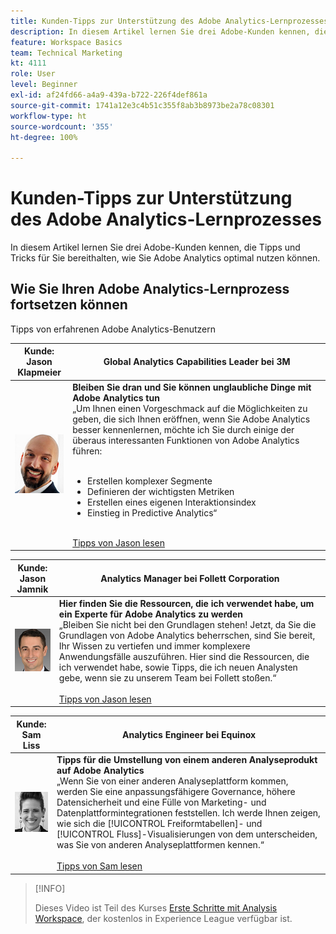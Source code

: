 ```yaml
---
title: Kunden-Tipps zur Unterstützung des Adobe Analytics-Lernprozesses
description: In diesem Artikel lernen Sie drei Adobe-Kunden kennen, die Tipps und Tricks für Sie bereithalten, wie Sie Adobe Analytics optimal nutzen können.
feature: Workspace Basics
team: Technical Marketing
kt: 4111
role: User
level: Beginner
exl-id: af24fd66-a4a9-439a-b722-226f4def861a
source-git-commit: 1741a12e3c4b51c355f8ab3b8973be2a78c08301
workflow-type: ht
source-wordcount: '355'
ht-degree: 100%

---
```


# Kunden-Tipps zur Unterstützung des Adobe Analytics-Lernprozesses

In diesem Artikel lernen Sie drei Adobe-Kunden kennen, die Tipps und Tricks für Sie bereithalten, wie Sie Adobe Analytics optimal nutzen können.

## Wie Sie Ihren Adobe Analytics-Lernprozess fortsetzen können

Tipps von erfahrenen Adobe Analytics-Benutzern

| Kunde:<br>Jason Klapmeier | Global Analytics Capabilities Leader bei 3M |
|------------|------------|
| ![Jason Klapmeier](assets/jasonklapmeier.jpg) | **Bleiben Sie dran und Sie können unglaubliche Dinge mit Adobe Analytics tun** <br> „Um Ihnen einen Vorgeschmack auf die Möglichkeiten zu geben, die sich Ihnen eröffnen, wenn Sie Adobe Analytics besser kennenlernen, möchte ich Sie durch einige der überaus interessanten Funktionen von Adobe Analytics führen: <br><br><ul><li>Erstellen komplexer Segmente</li><li>Definieren der wichtigsten Metriken</li><li>Erstellen eines eigenen Interaktionsindex</li><li>Einstieg in Predictive Analytics“</li></ul><br>[Tipps von Jason lesen](https://experienceleaguecommunities.adobe.com/t5/adobe-analytics-discussions/incredible-things-you-can-do-in-adobe-analytics/td-p/354333?profile.language=de) |

| Kunde:<br>Jason Jamnik | Analytics Manager bei Follett Corporation |
|------------|------------|
| ![Jason Klapmeier](assets/jasonjamnik.jpg) | **Hier finden Sie die Ressourcen, die ich verwendet habe, um ein Experte für Adobe Analytics zu werden** <br> „Bleiben Sie nicht bei den Grundlagen stehen! Jetzt, da Sie die Grundlagen von Adobe Analytics beherrschen, sind Sie bereit, Ihr Wissen zu vertiefen und immer komplexere Anwendungsfälle auszuführen. Hier sind die Ressourcen, die ich verwendet habe, sowie Tipps, die ich neuen Analysten gebe, wenn sie zu unserem Team bei Follett stoßen.“<br><br>[Tipps von Jason lesen](https://experienceleaguecommunities.adobe.com/t5/adobe-analytics-discussions/here-are-the-resources-i-used-to-become-an-expert-at-using-adobe/m-p/354226?profile.language=de) |

| Kunde:<br>Sam Liss | Analytics Engineer bei Equinox |
|------------|------------|
| ![Sam Liss](assets/samliss.jpg) | **Tipps für die Umstellung von einem anderen Analyseprodukt auf Adobe Analytics** <br> „Wenn Sie von einer anderen Analyseplattform kommen, werden Sie eine anpassungsfähigere Governance, höhere Datensicherheit und eine Fülle von Marketing- und Datenplattformintegrationen feststellen. Ich werde Ihnen zeigen, wie sich die [!UICONTROL Freiformtabellen]- und [!UICONTROL Fluss]-Visualisierungen von dem unterscheiden, was Sie von anderen Analyseplattformen kennen.“<br><br>[Tipps von Sam lesen](https://experienceleaguecommunities.adobe.com/t5/adobe-analytics-discussions/an-analyst-s-quick-start-guide-switching-to-adobe/td-p/354312?profile.language=de) |

>[!INFO]
>
> Dieses Video ist Teil des Kurses [Erste Schritte mit Analysis Workspace](https://experienceleague.adobe.com/?recommended=Analytics-U-1-2020.1.workspace&amp;lang=de), der kostenlos in Experience League verfügbar ist.
